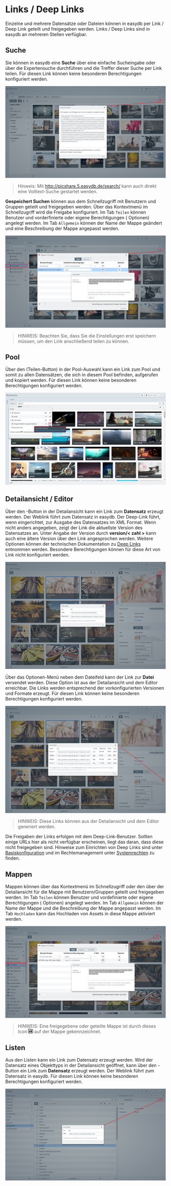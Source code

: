# Links / Deep Links

Einzelne und mehrere Datensätze oder Dateien können in easydb per Link / Deep Link geteilt und freigegeben werden. Links / Deep Links sind in easydb an mehreren Stellen verfügbar.

## Suche

Sie können in easydb eine **Suche** über eine einfache Sucheingabe oder über die Expertensuche durchführen und die Treffer dieser Suche per Link teilen. Für diesen Link können keine besonderen Berechtigungen konfiguriert werden.

![Link zur Suche](link_search.png)

> Hinweis: Mit http://picshare.5.easydb.de/search/<suchwort> kann auch direkt eine Volltext-Suche gestartet werden.

**Gespeichert Suchen** können aus dem Schnellzugriff mit Benutzern und Gruppen geteilt und freigegeben werden. Über das Kontextmenü im Schnellzugriff wird die Freigabe konfiguriert. Im Tab <code class="tab">Teilen</code> können Benutzer und vorderfinierte oder eigene Berechtigungen (<i class="fa fa-bars"></i> Optionen) angelegt werden. Im Tab <code class="tab">Allgemein</code> können der Name der Mappe geändert und eine Beschreibung der Mappe angepasst werden.

![Link zu gespeicherter Suche](link_safed_search.png)

> HINWEIS: Beachten Sie, dass Sie die Einstellungen erst speichern müssen, um den Link anschließend teilen zu können.


## Pool

Über den <i class="fa fa-info-circle"></i> (Teilen-Button) in der Pool-Auswahl kann ein Link zum Pool und somit zu allen Datensätzen, die sich in diesem Pool befinden, aufgerufen und kopiert werden. Für diesen Link können keine besonderen Berechtigungen konfiguriert werden.

![Link zu den Datensätzen eines Pools](link_pool.png)

## Detailansicht / Editor

Über den <i class="fa fa-share"></i>-Button in der Detailansicht kann ein Link zum **Datensatz** erzeugt werden. Der Weblink führt zum Datensatz in easydb. Der Deep-Link führt, wenn eingerichtet, zur Ausgabe des Datensatzes im XML Format. Wenn nicht anders angegeben, zeigt der Link die aktuellste Version des Datensatzes an. Unter Angabe der Version durch **version/< zahl >** kann auch eine ältere Version über den Link angesprochen werden. Weitere Optionen können der technischen Dokumentation zu [Deep Links](https://docs.easydb.de/en/technical/api/objects/objects.html) entnommen werden. Besondere Berechtigungen können für diese Art von Link nicht konfiguriert werden.

![Link zum Datensatz](link_detail_asset.png)

Über das Optionen-Menü <i class="fa fa-ellipsis-v"></i> neben dem Dateifeld kann der Link zur **Datei** versendet werden. Diese Option ist aus der Detailansicht und dem Editor erreichbar. Die Links werden entsprechend der vorkonfigurierten Versionen und Formate erzeugt. Für diesen Link können keine besonderen Berechtigungen konfiguriert werden.

![Link aus Detailansicht zur Datei](link_detail_file.png)

> HINWEIS: Diese Links können aus der Detailansicht und dem Editor generiert werden.

Die Freigaben der Links erfolgen mit dem Deep-Link-Benutzer. Sollten einige URLs hier als nicht verfügbar erscheinen, liegt das daran, dass diese nicht freigegeben sind. Hinweise zum Einrichten von Deep Links sind unter [Basiskonfiguration](../../../administration/base-config/base-config.md) und im Rechtemanagement unter [Systemrechten](../../../rightsmanagement/rightsmanagement.md) zu finden.


## Mappen

Mappen können über das Kontextmenü im Schnellzugriff oder den <i class="fa fa-share"> </i> über der Detailansicht für die Mappe mit Benutzern/Gruppen geteilt und freigegeben werden. Im Tab <code class="tab">Teilen</code> können Benutzer und vordefinierte oder eigene Berechtigungen (<i class="fa fa-bars"> </i> Optionen) angelegt werden. Im Tab <code class="tab">Allgemein</code> können der Name der Mappe und die Beschreibung der Mappe angepasst werden. Im Tab <code class="tab">Hochladen</code> kann das Hochladen von Assets in diese Mappe aktiviert werden.

![Mappe freigeben und teilen](link_collection.png)

> HINWEIS: Eine freigegebene oder geteilte Mappe ist durch dieses Icon ![shared](collection_shared.png) auf der Mappe gekennzeichnet.

## Listen

Aus den Listen kann ein Link zum Datensatz erzeugt werden. Wird der Datensatz eines Objekttyps in der Detailansicht geöffnet, kann über den <i class="fa fa-share"></i>-Button ein Link zum **Datensatz** erzeugt werden. Der Weblink führt zum Datensatz in easydb. Für diesen Link können keine besonderen Berechtigungen konfiguriert werden.

![Link zu Datensatz aus Liste](link_list_keyword.png)


